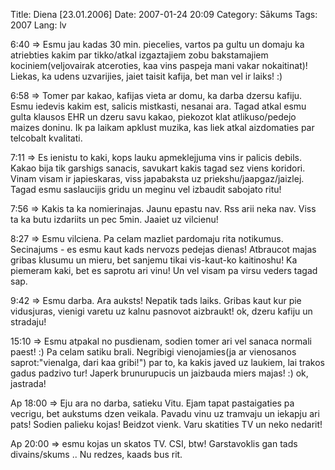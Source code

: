 Title: Diena [23.01.2006]
Date: 2007-01-24 20:09
Category: Sākums
Tags: 2007
Lang: lv

6:40 => Esmu jau kadas 30 min. piecelies, vartos pa gultu un domaju ka atriebties kakim par tikko/atkal izgaztajiem zobu bakstamajiem kociniem(veljovairak atceroties, kaa vins paspeja mani vakar nokaitinat)! Liekas, ka udens uzvarijies, jaiet taisit kafija, bet man vel ir laiks! :)

6:58 => Tomer par kakao, kafijas vieta ar domu, ka darba dzersu kafiju. Esmu iedevis kakim est, salicis mistkasti, nesanai ara. Tagad atkal esmu gulta klausos EHR un dzeru savu kakao, piekozot klat atlikuso/pedejo maizes doninu. Ik pa laikam apklust muzika, kas liek atkal aizdomaties par telcobalt kvalitati.

7:11 => Es ienistu to kaki, kops lauku apmeklejjuma vins ir palicis debils. Kakao bija tik garshigs sanacis, savukart kakis tagad sez viens koridori. Vinam visam ir japieskaras, viss japabaksta uz priekshu/jaapgaz/jaizlej. Tagad esmu saslaucijis gridu un meginu vel izbaudit sabojato ritu!

7:56 => Kakis ta ka nomierinajas. Jaunu epastu nav. Rss arii neka nav. Viss ta ka butu izdariits un pec 5min. Jaaiet uz vilcienu!

8:27 => Esmu vilciena. Pa celam mazliet pardomaju rita notikumus. Secinajums - es esmu kaut kads nervozs pedejas dienas! Atbraucot majas gribas klusumu un mieru, bet sanjemu tikai vis-kaut-ko kaitinoshu! Ka piemeram kaki, bet es saprotu ari vinu! Un vel visam pa virsu veders tagad sap.

9:42 => Esmu darba. Ara auksts! Nepatik tads laiks. Gribas kaut kur pie vidusjuras, vienigi varetu uz kalnu pasnovot aizbraukt! ok, dzeru kafiju un stradaju!

15:10 => Esmu atpakal no pusdienam, sodien tomer ari vel sanaca normali paest! :) Pa celam satiku brali. Negribigi vienojamies(ja ar vienosanos saprot:"vienalga, dari kaa gribi!") par to, ka kakis javed uz laukiem, lai trakos gadus padzivo tur! Japerk brunurupucis un jaizbauda miers majas! :) ok, jastrada!

Ap 18:00 => Eju ara no darba, satieku Vitu. Ejam tapat pastaigaties pa vecrigu, bet aukstums dzen veikala. Pavadu vinu uz tramvaju un iekapju ari pats! Sodien palieku kojas! Beidzot vienk. Varu skatities TV un neko nedarit!

Ap 20:00 => esmu kojas un skatos TV. CSI, btw! Garstavoklis gan tads divains/skums .. Nu redzes, kaads bus rit.
